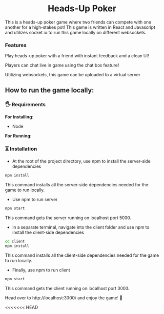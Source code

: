 <h1 align="center">Heads-Up Poker</h1>

This is a heads-up poker game where two friends can compete with one another for a high-stakes pot! This game is written in React and Javascript and utilizes socket.io to run this game locally on different websockets. 

### Features
Play heads-up poker with a friend with instant feedback and a clean UI!

Players can chat live in game using the chat box feature!

Utilizing websockets, this game can be uploaded to a virtual server



## How to run the game locally:

### 🖐 Requirements

**For Installing:**

- Node

**For Running:**

### ⏳ Installation

- At the root of the project directory, use npm to install the server-side dependencies

```bash
npm install
```

This command installs all the server-side dependencies needed for the game to run locally.

- Use npm to run server

```bash
npm start
```

This command gets the server running on localhost port 5000.

- In a separate terminal, navigate into the client folder and use npm to install the client-side dependencies

```bash
cd client
npm install
```

This command installs all the client-side dependencies needed for the game to run locally.

- Finally, use npm to run client

```bash
npm start
```

This command gets the client running on localhost port 3000.

Head over to http://localhost:3000/ and enjoy the game! 🎉

<<<<<<< HEAD




